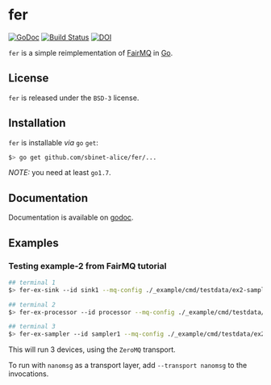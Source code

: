# fer

[![GoDoc](https://godoc.org/github.com/sbinet-alice/fer?status.svg)](https://godoc.org/github.com/sbinet-alice/fer)
[![Build Status](https://travis-ci.org/sbinet-alice/fer.svg?branch=master)](https://travis-ci.org/sbinet-alice/fer)
[![DOI](https://zenodo.org/badge/73269900.svg)](https://zenodo.org/badge/latestdoi/73269900)

`fer` is a simple reimplementation of [FairMQ](https://github.com/FairRootGroup/FairMQ) in [Go](https://golang.org).

## License

`fer` is released under the `BSD-3` license.

## Installation

`fer` is installable _via_ `go` `get`:

```sh
$> go get github.com/sbinet-alice/fer/...
```

*NOTE:* you need at least `go1.7`.

## Documentation

Documentation is available on [godoc](https://godoc.org/github.com/sbinet-alice/fer).

## Examples

### Testing example-2 from FairMQ tutorial

```sh
## terminal 1
$> fer-ex-sink --id sink1 --mq-config ./_example/cmd/testdata/ex2-sampler-processor-sink.json

## terminal 2
$> fer-ex-processor --id processor --mq-config ./_example/cmd/testdata/ex2-sampler-processor-sink.json

## terminal 3
$> fer-ex-sampler --id sampler1 --mq-config ./_example/cmd/testdata/ex2-sampler-processor-sink.json
```

This will run 3 devices, using the `ZeroMQ` transport.

To run with `nanomsg` as a transport layer, add `--transport nanomsg` to the invocations.
